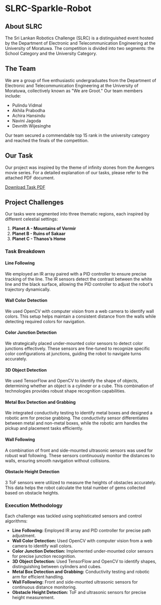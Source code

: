 # SLRC-Sparkle-Robot

## About SLRC
The Sri Lankan Robotics Challenge (SLRC) is a distinguished event hosted by the Department of Electronic and Telecommunication Engineering at the University of Moratuwa. The competition is divided into two segments: the School Category and the University Category.

## The Team
We are a group of five enthusiastic undergraduates from the Department of Electronic and Telecommunication Engineering at the University of Moratuwa, collectively known as "We are Groot." Our team members include:

- Pulindu Vidmal
- Akhila Prabodha
- Achira Hansindu
- Navini Jagoda
- Devnith Wijesinghe

Our team secured a commendable top 15 rank in the university category and reached the finals of the competition.

## Our Task
Our project was inspired by the theme of infinity stones from the Avengers movie series. For a detailed explanation of our tasks, please refer to the attached PDF document.

[Download Task PDF](https://ent.uom.lk/wp-content/uploads/2024/01/SLRC-2024-University-Category-v1.pdf)

## Project Challenges
Our tasks were segmented into three thematic regions, each inspired by different celestial settings:

1. **Planet A - Mountains of Vormir**
2. **Planet B - Ruins of Sakaar**
3. **Planet C - Thanos’s Home**

### Task Breakdown

#### Line Following
We employed an IR array paired with a PID controller to ensure precise tracking of the line. The IR sensors detect the contrast between the white line and the black surface, allowing the PID controller to adjust the robot's trajectory dynamically.

#### Wall Color Detection
We used OpenCV with computer vision from a web camera to identify wall colors. This setup helps maintain a consistent distance from the walls while detecting required colors for navigation.

#### Color Junction Detection
We strategically placed under-mounted color sensors to detect color junctions effectively. These sensors are fine-tuned to recognize specific color configurations at junctions, guiding the robot to navigate turns accurately.

#### 3D Object Detection
We used TensorFlow and OpenCV to identify the shape of objects, determining whether an object is a cylinder or a cube. This combination of technologies provides robust shape recognition capabilities.

#### Metal Box Detection and Grabbing
We integrated conductivity testing to identify metal boxes and designed a robotic arm for precise grabbing. The conductivity sensor differentiates between metal and non-metal boxes, while the robotic arm handles the pickup and placement tasks efficiently.

#### Wall Following
A combination of front and side-mounted ultrasonic sensors was used for robust wall following. These sensors continuously monitor the distances to walls, ensuring smooth navigation without collisions.

#### Obstacle Height Detection
3 ToF sensors were utilized to measure the heights of obstacles accurately. This data helps the robot calculate the total number of gems collected based on obstacle heights.

### Execution Methodology
Each challenge was tackled using sophisticated sensors and control algorithms:

- **Line Following:** Employed IR array and PID controller for precise path adjustment.
- **Wall Color Detection:** Used OpenCV with computer vision from a web camera to identify wall colors.
- **Color Junction Detection:** Implemented under-mounted color sensors for precise junction recognition.
- **3D Object Detection:** Used TensorFlow and OpenCV to identify shapes, distinguishing between cylinders and cubes.
- **Metal Box Detection and Grabbing:** Conductivity testing and robotic arm for efficient handling.
- **Wall Following:** Front and side-mounted ultrasonic sensors for continuous distance monitoring.
- **Obstacle Height Detection:** ToF and ultrasonic sensors for precise height measurement.
